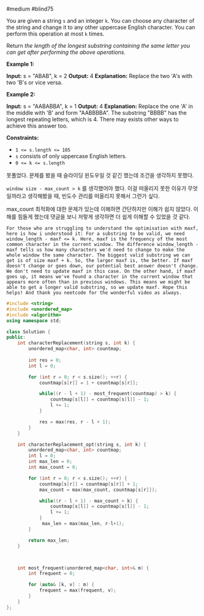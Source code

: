 #medium #blind75 

You are given a string `s` and an integer `k`. You can choose any character of the string and change it to any other uppercase English character. You can perform this operation at most `k` times.

Return _the length of the longest substring containing the same letter you can get after performing the above operations_.

**Example 1:**

**Input:** s = "ABAB", k = 2
**Output:** 4
**Explanation:** Replace the two 'A's with two 'B's or vice versa.

**Example 2:**

**Input:** s = "AABABBA", k = 1
**Output:** 4
**Explanation:** Replace the one 'A' in the middle with 'B' and form "AABBBBA".
The substring "BBBB" has the longest repeating letters, which is 4.
There may exists other ways to achieve this answer too.

**Constraints:**

- `1 <= s.length <= 105`
- `s` consists of only uppercase English letters.
- `0 <= k <= s.length`




못풀었다.  문제를 봤을 때 슬라이딩 윈도우일 것 같긴 했는데 조건을 생각하지 못했다.

`window size - max_count > k` 를 생각했어야 했다. 이걸 떠올리지 못한 이유가 무엇일까라고 생각해봤을 때, 빈도수 관리를 떠올리지 못해서 그런가 싶다.

max_count 최적화에 대한 문제가 있는데 이해하면 간단하지만 이해가 쉽지 않았다. 이해를 힘들게 했는데 댓글을 보니 저렇게 생각하면 더 쉽게 이해할 수 있었을 것 같다.

```
For those who are struggling to understand the optimisation with maxf, here is how i understood it: For a substring to be valid, we need window_length - maxf <= k. Here, maxf is the frequency of the most common character in the current window. The difference window_length - maxf tells us how many characters we'd need to change to make the whole window the same character. The biggest valid substring we can get is of size maxf + k. So, the larger maxf is, the better. If maxf doesn't change or goes down, our potential best answer doesn't change. We don't need to update maxf in this case. On the other hand, if maxf goes up, it means we've found a character in the current window that appears more often than in previous windows. This means we might be able to get a longer valid substring, so we update maxf. Hope this helps! And thank you neetcode for the wonderful video as always.
```




```cpp
#include <string>
#include <unordered_map>
#include <algorithm>
using namespace std;

class Solution {
public:
    int characterReplacement(string s, int k) {
        unordered_map<char, int> countmap;
        
        int res = 0;
        int l = 0;

        for (int r = 0; r < s.size(); ++r) {
            countmap[s[r]] = 1 + countmap[s[r]];

            while((r - l + 1) - most_frequent(countmap) > k) {
                countmap[s[l]] = countmap[s[l]] - 1;
                l += 1; 
            }

            res = max(res, r - l + 1);
        }
    }

    int characterReplacement_opt(string s, int k) {
        unordered_map<char, int> countmap;
        int l = 0;
        int max_len = 0;
        int max_count = 0;

        for (int r = 0; r < s.size(); ++r) {
            countmap[s[r]] = countmap[s[r]] + 1;
            max_count = max(max_count, countmap[s[r]]);

            while((r - l + 1) - max_count > k) {
                countmap[s[l]] = countmap[s[l]] - 1;
                l += 1; 
            }
             max_len = max(max_len, r-l+1);
        }

        return max_len;
    }



    int most_frequent(unordered_map<char, int>& m) {
        int frequent = 0;

        for (auto& [k, v] : m) {
            frequent = max(frequent, v);
        }
    }
};
```